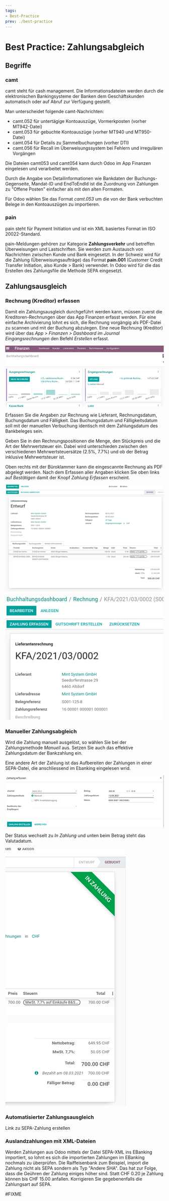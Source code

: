 ```yaml
---
tags:
- Best-Practice
prev: ./best-practice
---
```

# Best Practice: Zahlungsabgleich

## Begriffe

### camt

camt steht für cash management. Die Informationsdateien werden durch die elektronischen Bankingsysteme der Banken dem Geschäftskunden automatisch oder auf Abruf zur Verfügung gestellt. 

Man unterscheidet folgende camt-Nachrichten:
- camt.052 für untertägige Kontoauszüge, Vormerkposten (vorher MT942-Datei)
- camt.053 für gebuchte Kontoauszüge (vorher MT940 und MT950-Datei)
- camt.054 für Details zu Sammelbuchungen (vorher DTI)
- camt.056 für Recall im Überweisungssystem bei Fehlern und irregulären Vorgängen
 
Die Dateien camt053 und camt054 kann durch Odoo im App Finanzen eingelesen und verarbeitet werden. 

Durch die Angabe von Detailinformationen wie Bankdaten der Buchungs-Gegenseite, Mandat-ID und EndToEndId ist die Zuordnung von Zahlungen zu "Offene Posten" einfacher als mit den alten Formaten.

Für Odoo wählen Sie das Format *camt.053* um die von der Bank verbuchten Belege in den Kontoauszügen zu importieren. 

### pain 

pain steht für Payment Initiation und ist ein XML basiertes Format im ISO 20022-Standard.

pain-Meldungen gehören zur Kategorie **Zahlungsverkehr** und betreffen Überweisungen und Lastschriften. Sie werden zum Austausch von Nachrichten zwischen Kunde und Bank eingesetzt. In der Schweiz wird für die Zahlung (Überweisungsaufträge) das Format **pain.001** (Customer Credit Transfer Initiation, also Kunde > Bank) verwendet.
In Odoo wird für die das Erstellen des Zahlungsfile die Methode SEPA eingesetzt. 

## Zahlungsausgleich

### Rechnung (Kreditor) erfassen

Damit ein Zahlungsausgleich durchgeführt werden kann, müssen zuerst die   Kreditoren-Rechnungen über das App Finanzen erfasst werden. Für eine einfache Archivierung lohnt es sich, die Rechnung vorgängig als PDF-Datei zu scannen und mit der Buchung abzulegen. Eine neue Rechnung (Kreditor) wird über das *App > Finanzen > Dashboard im Journal Eingangsrechnungen* den Befehl *Erstellen* erfasst.

![](assets/Best%20Practice%20Zahlungsabgleich%20Dashboard.png)

Erfassen Sie die Angaben zur Rechnung wie Lieferant, Rechnungsdatum, Buchungsdatum und Fälligkeit. Das Buchungsdatum und Fälligkeitsdatum soll mit der manuellen Verbuchung identisch mit dem Zahlungsdatum des Bankbeleges sein.
    
Geben Sie in den Rechnungspositionen die Menge, den Stückpreis und die Art der Mehrwertsteuer ein. Dabei wird unterschieden zwischen den verschiedenen Mehrwertsteuersätze (2.5%, 7.7%) und ob der Betrag inklusive Mehrwertsteuer ist.

Oben rechts mit der Büroklammer kann die eingescannte Rechnung als PDF abgelegt werden. Nach dem Erfassen aller Angaben klicken Sie oben links auf *Bestätigen* damit der Knopf *Zahlung Erfassen* erscheint.

![](assets/Best%20Practice%20Zahlungsabgleich%20Entwurf.png)

![](assets/Best%20Practice%20Zahlungsabgleich%20Rechnung.png)

### Manueller Zahlungsabgleich

Wird die Zahlung manuell ausgelöst, so wählen Sie bei der Zahlungsmethode *Manuell* aus. Setzen Sie auch das effektive Zahlungsdatum der Bankzahlung ein.

Eine andere Art der Zahlung ist das Aufbereiten der Zahlungen in einer SEPA-Datei, die anschliessend im Ebanking eingelesen wrid.

![](assets/Best%20Practice%20Zahlungsabgleich%20Zahlung.png)

Der Status wechselt zu *In Zahlung* und unten beim Betrag steht das Valutadatum.

![](assets/Best%20Practice%20Zahlungsabgleich%20In%20Zahlung.png)
    
### Automatisierter Zahlungsausgleich

Link zu SEPA-Zahlung erstellen

### Auslandzahlungen mit XML-Dateien

Werden Zahlungen aus Odoo mittels der Datei SEPA-XML ins EBanking importiert, so lohnt es sich die importierten Zahlungen im EBanking nochmals zu überprüfen.
Die Raiffeisenbank zum Beispiel, import die Zahlung nicht als SEPA sondern als Typ "Andere SHA". Das hat zur Folge, dass die Geühren der Zahlung einiges höher sind. Statt CHF 0.20 je Zahlung können bis CHF 15.00 anfallen. Korrigieren Sie gegebenenfalls die Zahlungsart auf SEPA.

#FIXME 

